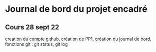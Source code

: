 # Journal de bord du projet encadré
## Cours 28 sept 22
creation du compte github, création de PP1, création du journal de bord, fonctions git : git status, git log 
